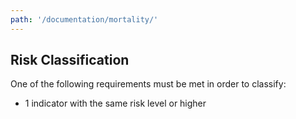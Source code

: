 ```yaml
---
path: '/documentation/mortality/'
---
```


## Risk Classification

One of the following requirements must be met in order to classify:

- 1 indicator with the same risk level or higher
